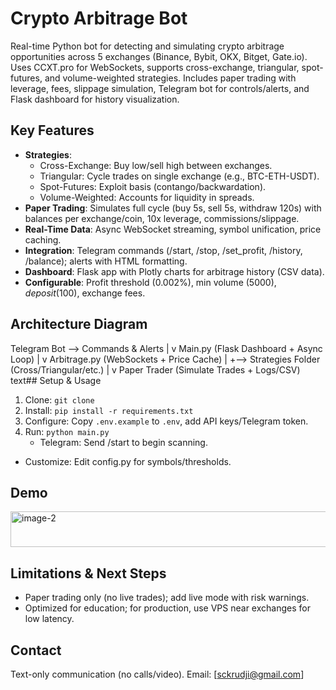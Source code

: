 # Crypto Arbitrage Bot

Real-time Python bot for detecting and simulating crypto arbitrage opportunities across 5 exchanges (Binance, Bybit, OKX, Bitget, Gate.io). Uses CCXT.pro for WebSockets, supports cross-exchange, triangular, spot-futures, and volume-weighted strategies. Includes paper trading with leverage, fees, slippage simulation, Telegram bot for controls/alerts, and Flask dashboard for history visualization.

## Key Features
- **Strategies**:
  - Cross-Exchange: Buy low/sell high between exchanges.
  - Triangular: Cycle trades on single exchange (e.g., BTC-ETH-USDT).
  - Spot-Futures: Exploit basis (contango/backwardation).
  - Volume-Weighted: Accounts for liquidity in spreads.
- **Paper Trading**: Simulates full cycle (buy 5s, sell 5s, withdraw 120s) with balances per exchange/coin, 10x leverage, commissions/slippage.
- **Real-Time Data**: Async WebSocket streaming, symbol unification, price caching.
- **Integration**: Telegram commands (/start, /stop, /set_profit, /history, /balance); alerts with HTML formatting.
- **Dashboard**: Flask app with Plotly charts for arbitrage history (CSV data).
- **Configurable**: Profit threshold (0.002%), min volume ($5000), deposit ($100), exchange fees.

## Architecture Diagram
Telegram Bot --> Commands & Alerts
|
v
Main.py (Flask Dashboard + Async Loop)
|
v
Arbitrage.py (WebSockets + Price Cache)
|
+--> Strategies Folder (Cross/Triangular/etc.)
|
v
Paper Trader (Simulate Trades + Logs/CSV)
text## Setup & Usage
1. Clone: `git clone`
2. Install: `pip install -r requirements.txt`
3. Configure: Copy `.env.example` to `.env`, add API keys/Telegram token.
4. Run: `python main.py`
   - Telegram: Send /start to begin scanning.
- Customize: Edit config.py for symbols/thresholds.

## Demo
<img width="842" height="57" alt="image-2" src="https://github.com/user-attachments/assets/8f22ab97-6d07-4b2b-9ac7-742cd0b3dc8e" />


## Limitations & Next Steps
- Paper trading only (no live trades); add live mode with risk warnings.
- Optimized for education; for production, use VPS near exchanges for low latency.

## Contact
Text-only communication (no calls/video). Email: [sckrudji@gmail.com]
